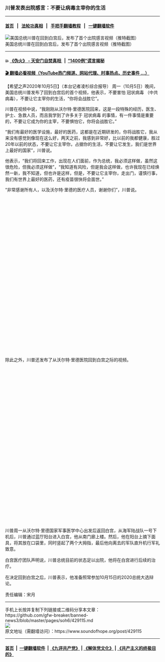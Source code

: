 ### 川普发表出院感言：不要让病毒主宰你的生活
------------------------

#### [首页](https://github.com/gfw-breaker/banned-news3/blob/master/README.md) &nbsp;&nbsp;|&nbsp;&nbsp; [法轮功真相](https://github.com/begood0513/basic/blob/master/README.md)  &nbsp;&nbsp;|&nbsp;&nbsp; [手把手翻墙教程](https://github.com/gfw-breaker/guides/wiki)  &nbsp;&nbsp;|&nbsp;&nbsp; [一键翻墙软件](https://github.com/gfw-breaker/nogfw/blob/master/README.md)  



<div><img alt="美国总统川普在回到白宫后，发布了首个出院感言视频（推特截图）" src="https://img.soundofhope.org/2020-10/333333-1601944575143.jpg"/>
<br/><figcaption class="caption">
 美国总统川普在回到白宫后，发布了首个出院感言视频（推特截图）
</figcaption></div><hr/>

#### 💥 [《伪火》 - 天安门自焚真相 ](http://158.247.195.190:10000/videos/blog/weihuo.html)&nbsp; |&nbsp; [“1400例”谎言揭秘  ](http://158.247.195.190:10000/videos/blog/jiexi1400.html)

#### [ 🎬  翻墙必看视频（YouTube热门频道、网站代理、时事热点、历史事件 ...）](https://github.com/gfw-breaker/links/blob/master/banned.md)

<div><div class="Content__Wrapper sc-1bvya0-0 grZQxZ">
 <p class="meta-top">
  <span class="meta">
   【希望之声2020年10月5日】（本台记者凌杉综合报导）
  </span>
  周一（10月5日）晚间，美国总统川普发布了回到白宫后的首个视频，他表示，不要害怕
  <ok href="/term/212725">
   冠状病毒
  </ok>
  （中共病毒），不要让它主宰你的生活，“你将会战胜它”。
 </p>
 <p>
  川普在视频中说，“我刚刚从沃尔特·里德医院回来，这是一段特殊的经历，医生、护士、急救人员，而且我学到了许多关于
  <ok href="/term/212725">
   冠状病毒
  </ok>
  的事情，有一件事情是重要的，不要让它成为你的主宰，不要惧怕它，你将会战胜它。”
 </p>
 <div class="AD_Embed__Wrap-sc-1xslmin-0 igMuqX module desktop">
  <div>
  </div>
 </div>
 <p>
  “我们有最好的医学设施，最好的医药，这都是在近期研发的，你将战胜它，我从来没有感觉到像现在这么好，两天之前，我感到非常好，比以前的我都健康，胜过20年以前的状态，不要让它主宰你，占据你的生活，不要让它发生，我们是世界上最好的国家”，川普说。
 </p>
 <p>
  他表示，“我们将回来工作，出现在人们面前，作为总统，我必须这样做，虽然这很危险，但我必须这样做”，“我知道有风险，但是我会这样做，也许我现在已经焕然一新，我不知道，但也许是这样，但是，不要让它主宰你，走出门，谨慎行事，我们有世界上最好的医药，还有疫苗很快将会面世。”
 </p>
 <p>
  “非常感谢所有人，以及沃尔特·里德的医疗人员，谢谢你们”，川普说。
 </p>
 <div class="soh-embed">
  <div class="soh-embed-inner">
   <div class="iframely-embed" style="max-width: 550px;">
    <div class="iframely-responsive" style="padding-bottom: 100%;">
    </div>
   </div>
  </div>
 </div>
 <p>
  除此之外，川普还发布了从沃尔特·里德医院回到白宫之际的视频。
 </p>
 <div class="soh-embed">
  <div class="soh-embed-inner">
   <div class="iframely-embed" style="max-width: 550px;">
    <div class="iframely-responsive" style="padding-bottom: 100%;">
    </div>
   </div>
  </div>
 </div>
 <p class="Text-sc-1amvtpj-0-p render-stellar-contentstyles__Paragraph-sc-9v7nwy-2 fAchMW" style="text-align:start;margin-top:16px;margin-bottom:16px">
  川普周一从沃尔特·里德国家军事医学中心出发后返回白宫，从海军陆战队一号下机后，川普通过蓝厅阳台进入白宫，他从南门廊上楼。然后，他在阳台上摘下面具，将其放在口袋里，同时竖起了两个大拇指，最后他向离去的军队直升机行军礼致意。
 </p>
 <p class="Text-sc-1amvtpj-0-p render-stellar-contentstyles__Paragraph-sc-9v7nwy-2 fAchMW" style="text-align:start;margin-top:16px;margin-bottom:16px">
  白宫医疗团队声明说，川普总统目前的状态足以出院，他将在白宫进行后续的治疗。
 </p>
 <p class="Text-sc-1amvtpj-0-p render-stellar-contentstyles__Paragraph-sc-9v7nwy-2 fAchMW" style="text-align:start;margin-top:16px;margin-bottom:16px">
  在决定回到白宫之后，川普表示，他准备照常参加10月15日的2020总统大选辩论。
 </p>
 <p class="meta-btm">
  责任编辑：宋月
 </p>
</div>
</div>
<hr/>
手机上长按并复制下列链接或二维码分享本文章：<br/>
https://github.com/gfw-breaker/banned-news3/blob/master/pages/soh6/429115.md <br/>
<a href='https://github.com/gfw-breaker/banned-news3/blob/master/pages/soh6/429115.md'><img src='https://github.com/gfw-breaker/banned-news3/blob/master/pages/soh6/429115.md.png'/></a> <br/>
原文地址（需翻墙访问）：https://www.soundofhope.org/post/429115


------------------------
#### [首页](https://github.com/gfw-breaker/banned-news3/blob/master/README.md) &nbsp;|&nbsp; [一键翻墙软件](https://github.com/gfw-breaker/nogfw/blob/master/README.md) &nbsp;| [《九评共产党》](https://github.com/gfw-breaker/9ping.md/blob/master/README.md#九评之一评共产党是什么) | [《解体党文化》](https://github.com/gfw-breaker/jtdwh.md/blob/master/README.md) | [《共产主义的终极目的》](https://github.com/gfw-breaker/gczydzjmd.md/blob/master/README.md)


<img src='http://gfw-breaker.win/banned-news3/pages/soh6/429115.md' width='0px' height='0px'/>
